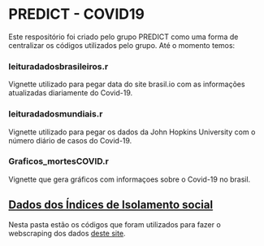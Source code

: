 # PREDICT - COVID19

 Este respositório foi criado pelo grupo PREDICT como uma forma de centralizar os códigos utilizados pelo grupo. Até o momento temos:

### leituradadosbrasileiros.r
Vignette utilizado para pegar data do site brasil.io com as informações atualizadas diariamente do Covid-19.

### leituradadosmundiais.r
Vignette utilizado para pegar os dados da John Hopkins University com o número diário de casos do Covid-19.

### Graficos_mortesCOVID.r
Vignette que gera gráficos com informaçoes sobre o Covid-19 no brasil.

## [Dados dos Índices de Isolamento social](indices-isolamento)
Nesta pasta estão os códigos que foram utilizados para fazer o webscraping dos dados [deste site](https://public.tableau.com/views/MKTScoredeisolamentosocial/VisoGeral?%3Aembed=y&%3AshowVizHome=no&%3Adisplay_count=y&%3Adisplay_static_image=y).
